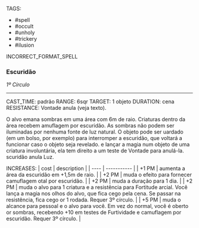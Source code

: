 TAGS:
- #spell
- #occult
- #unholy
- #trickery
- #ilusion

INCORRECT_FORMAT_SPELL
### Escuridão
*1º Círculo*
___
CAST_TIME: padrão
RANGE: 6sqr
TARGET: 1 objeto
DURATION: cena
RESISTANCE: Vontade anula (veja texto).

O alvo emana sombras em uma área com 6m de raio. Criaturas dentro da área recebem amuflagem por escuridão. As sombras não podem ser iluminadas por nenhuma fonte de luz natural. O objeto pode ser uardado (em um bolso, por exemplo) para interromper a escuridão, que voltará a funcionar caso o objeto seja revelado. e lançar a magia num objeto de uma criatura involuntária, ela tem direito a um teste de Vontade para anulá-la. scuridão anula Luz.

INCREASES:
| cost | description |
| ---- | ----------- |
| +1 PM | aumenta a área da escuridão em +1,5m de raio. |
| +2 PM | muda o efeito para fornecer camuflagem otal por escuridão. |
| +2 PM | muda a duração para 1 dia. |
| +2 PM | muda o alvo para 1 criatura e a resistência para Fortitude arcial. Você lança a magia nos olhos do alvo, que fica cego pela cena. Se passar na resistência, fica cego or 1 rodada. Requer 3º círculo. |
| +5 PM | muda o alcance para pessoal e o alvo para você. Em vez do normal, você é oberto or sombras, recebendo +10 em testes de Furtividade e camuflagem por escuridão. Requer 3º círculo. |

